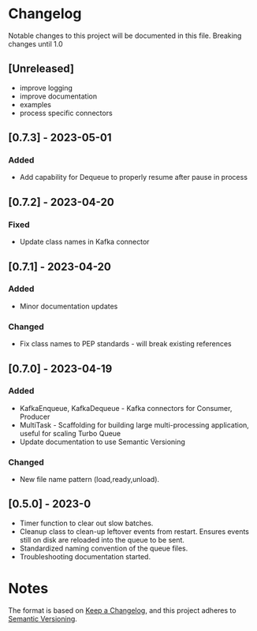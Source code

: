 # Changelog

Notable changes to this project will be documented in this file.  Breaking changes until 1.0

## [Unreleased]
- improve logging
- improve documentation
- examples
- process specific connectors

## [0.7.3] - 2023-05-01

### Added
- Add capability for Dequeue to properly resume after pause in process

## [0.7.2] - 2023-04-20

### Fixed
- Update class names in Kafka connector

## [0.7.1] - 2023-04-20

### Added

- Minor documentation updates

### Changed

- Fix class names to PEP standards - will break existing references

## [0.7.0] - 2023-04-19

### Added

- KafkaEnqueue, KafkaDequeue - Kafka connectors for Consumer, Producer
- MultiTask - Scaffolding for building large multi-processing application, useful for scaling Turbo Queue
- Update documentation to use Semantic Versioning

### Changed

- New file name pattern (load,ready,unload).

## [0.5.0] - 2023-0

- Timer function to clear out slow batches.
- Cleanup class to clean-up leftover events from restart.  Ensures events still on disk are reloaded into the queue to be sent.
- Standardized naming convention of the queue files.
- Troubleshooting documentation started.

# Notes

The format is based on [Keep a Changelog](https://keepachangelog.com/en/1.0.0/),
and this project adheres to [Semantic Versioning](https://semver.org/spec/v2.0.0.html).